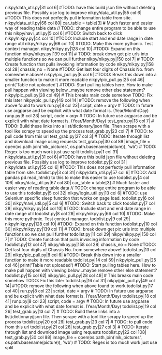 nikpy/data_util.py|31 col 6| #TODO: have this build json file without deleting previous file. Possibly use log to improve
nikpy/data_util.py|55 col 6| #TODO: This does not perfectly pull information table from site.
nikpy/data_util.py|66 col 80| car_table = table[3] # Much faster and easier way of reading table data // TODO: change entire program to be able to use this
nikpy/navi_util.py|5 col 6| #TODO: Switch back to click
nikpy/nikpy.py|44 col 10| #TODO: Include start and end date range in date range util
nikpy/nikpy.py|66 col 10| #TODO: Make this more pythonic. Test context manager.
nikpy/nikpy.py|128 col 10| #TODO: Expand on this function
nikpy/nikpy.py|139 col 11| # TODO: break down get pic urls into multiple functions so we can pull further
nikpy/nikpy.py|150 col 7| # TODO: Create function that pulls invoicing information by code
nikpy/nikpy.py|158 col 28| chassis_no = None #TODO: Get last four digits of Chassis No. from somewhere above!
nikpy/pic_pull.py|8 col 6| #TODO: Break this down into a smaller function to make it more readable
nikpy/pic_pull.py|25 col 46| print('Table not uploaded') #TODO: Start pulling tables here. How to make pull happen with viewing below...maybe remove other else statement?
nikpy/pic_pull.py|28 col 49| # This breaks main code somehow TODO: Fix this later
nikpy/pic_pull.py|49 col 14| #TODO: remove the following when above found to work
run.py|8 col 23| script, date = argv # TODO: In future use argparse and be explicit with what date format is. (Year/Month/Day)
runp.py|8 col 23| script, code = argv # TODO: In future use argparse and be explicit with what date format is. (Year/Month/Day)
test_grab.py|13 col 7| # TODO: Build these links into a list/dictionary/json file. Then scrape with a tool like scrapy to speed up the process
test_grab.py|23 col 7| # TODO: to pull code from this url
test_grab.py|27 col 3| # TODO: Iterate through list and download image using requests
test_grab.py|30 col 88| image_file = open(os.path.join('nik_pictures', os.path.basename(picture)), 'wb') # TODO: Regex is too much work just use split
todolist.py|1 col 31| nikpy/data_util.py|31 col 6| #TODO: have this build json file without deleting previous file. Possibly use log to improve
todolist.py|2 col 31| nikpy/data_util.py|55 col 6| #TODO: This does not perfectly pull information table from site.
todolist.py|3 col 31| nikpy/data_util.py|57 col 6| #TODO: Add pandas pd.read_html() to this to make this easier to use
todolist.py|4 col 106| nikpy/data_util.py|67 col 80| car_table = table[3] # Much faster and easier way of reading table data // TODO: change entire program to be able to use this
todolist.py|5 col 32| nikpy/login_util.py|13 col 6| #TODO: use Selenium specific sleep function that works on page load.
todolist.py|6 col 30| nikpy/navi_util.py|5 col 6| #TODO: Switch back to click
todolist.py|7 col 28| nikpy/nikpy.py|44 col 10| #TODO: Include start and end date range in date range util
todolist.py|8 col 28| nikpy/nikpy.py|66 col 10| #TODO: Make this more pythonic. Test context manager.
todolist.py|9 col 29| nikpy/nikpy.py|128 col 10| #TODO: Expand on this function
todolist.py|10 col 30| nikpy/nikpy.py|139 col 11| # TODO: break down get pic urls into multiple functions so we can pull further
todolist.py|11 col 29| nikpy/nikpy.py|150 col 7| # TODO: Create function that pulls invoicing information by code
todolist.py|12 col 47| nikpy/nikpy.py|158 col 28| chassis_no = None #TODO: Get last four digits of Chassis No. from somewhere above!
todolist.py|13 col 29| nikpy/pic_pull.py|8 col 6| #TODO: Break this down into a smaller function to make it more readable
todolist.py|14 col 59| nikpy/pic_pull.py|25 col 46| print('Table not uploaded') #TODO: Start pulling tables here. How to make pull happen with viewing below...maybe remove other else statement?
todolist.py|15 col 62| nikpy/pic_pull.py|28 col 49| # This breaks main code somehow TODO: Fix this later
todolist.py|16 col 31| nikpy/pic_pull.py|49 col 14| #TODO: remove the following when above found to work
todolist.py|17 col 40| run.py|8 col 23| script, date = argv # TODO: In future use argparse and be explicit with what date format is. (Year/Month/Day)
todolist.py|18 col 41| runp.py|8 col 23| script, code = argv # TODO: In future use argparse and be explicit with what date format is. (Year/Month/Day)
todolist.py|19 col 26| test_grab.py|13 col 7| # TODO: Build these links into a list/dictionary/json file. Then scrape with a tool like scrapy to speed up the process
todolist.py|20 col 26| test_grab.py|23 col 7| # TODO: to pull code from this url
todolist.py|21 col 26| test_grab.py|27 col 3| # TODO: Iterate through list and download image using requests
todolist.py|22 col 108| test_grab.py|30 col 88| image_file = open(os.path.join('nik_pictures', os.path.basename(picture)), 'wb') # TODO: Regex is too much work just use split
